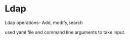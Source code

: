 # Ldap
Ldap operations- Add, modify,search

used yaml file and command line arguments to take input. 

